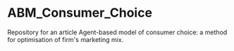 # ABM_Consumer_Choice
Repository for an article Agent-based model of consumer choice: a method for optimisation of firm's marketing mix.
